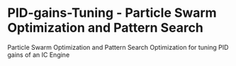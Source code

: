 # PID-gains-Tuning - Particle Swarm Optimization and Pattern Search
Particle Swarm Optimization and Pattern Search Optimization for tuning PID gains of an IC Engine
